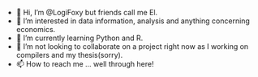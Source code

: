 - 👋 Hi, I’m @LogiFoxy but friends call me El.
- 👀 I’m interested in data information, analysis and anything concerning economics. 
- 🌱 I’m currently learning Python and R.
- 💞️ I’m not looking to collaborate on a project right now as I working on compilers and my thesis(sorry).
- 📫 How to reach me ... well through here!

<!---
LogiFoxy/LogiFoxy is a ✨ special ✨ repository because its `README.md` (this file) appears on your GitHub profile.
You can click the Preview link to take a look at your changes.
--->
